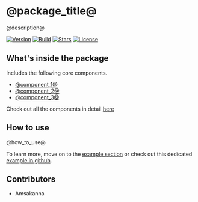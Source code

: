 # @package_title@

@description@  
  
[![Version](https://img.shields.io/pub/v/@package_name@?color=%234287f5)](https://pub.dev/packages/@package_name@)
[![Build](https://github.com/zamstation/@package_name@/actions/workflows/build.yml/badge.svg)](https://github.com/zamstation/@package_name@/actions/workflows/build.yml)
[![Stars](https://img.shields.io/github/stars/zamstation/@package_name@.svg?style=flat&logo=github&colorB=deeppink&label=stars)](https://github.com/zamstation/@package_name@/stargazers)
[![License](https://img.shields.io/github/license/zamstation/@package_name@)](https://pub.dev/packages/@package_name@/license)

## What's inside the package

Includes the following core components.

  * [@component_1@](https://pub.dev/documentation/@package_name@/latest/@package_name@/@component_1@-class.html)
  * [@component_2@](https://pub.dev/documentation/@package_name@/latest/@package_name@/@component_2@-class.html)
  * [@component_3@](https://pub.dev/documentation/@package_name@/latest/@package_name@/@component_3@-class.html)

Check out all the components in detail [here](https://pub.dev/documentation/@package_name@/latest/@package_name@/@package_name@-library.html)

## How to use

@how_to_use@

To learn more, move on to the [example section](https://pub.dev/packages/@package_name@/example) or check out this dedicated [example in github](https://github.com/zamstation/@package_name@/blob/main/example/lib/main.dart).

## Contributors
  * Amsakanna
